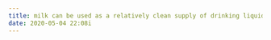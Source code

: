 ```yaml
---
title: milk can be used as a relatively clean supply of drinking liquid
date: 2020-05-04 22:08i
---
```



